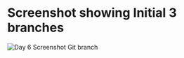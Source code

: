# Screenshot showing Initial 3 branches
![Day 6 Screenshot Git branch](https://user-images.githubusercontent.com/22311928/81217792-161c9780-8fd5-11ea-96bd-b90e33961da1.png)